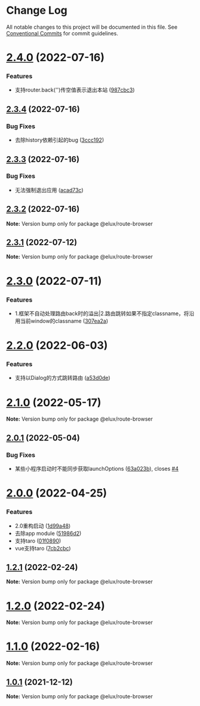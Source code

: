 # Change Log

All notable changes to this project will be documented in this file.
See [Conventional Commits](https://conventionalcommits.org) for commit guidelines.

# [2.4.0](https://github.com/hiisea/elux/compare/v2.3.4...v2.4.0) (2022-07-16)


### Features

* 支持router.back('')传空值表示退出本站 ([987cbc3](https://github.com/hiisea/elux/commit/987cbc3800eb0c0296ad4488427bfa3abce7f3db))





## [2.3.4](https://github.com/hiisea/elux/compare/v2.3.3...v2.3.4) (2022-07-16)


### Bug Fixes

* 去除history依赖引起的bug ([3ccc192](https://github.com/hiisea/elux/commit/3ccc192dc04f33194d8b374f768dc1e61e86e469))





## [2.3.3](https://github.com/hiisea/elux/compare/v2.3.2...v2.3.3) (2022-07-16)


### Bug Fixes

* 无法强制退出应用 ([acad73c](https://github.com/hiisea/elux/commit/acad73cd9c9b618ae7bd03a52e45a8e6851aca69))





## [2.3.2](https://github.com/hiisea/elux/compare/v2.3.1...v2.3.2) (2022-07-16)

**Note:** Version bump only for package @elux/route-browser





## [2.3.1](https://github.com/hiisea/elux/compare/v2.3.0...v2.3.1) (2022-07-12)

**Note:** Version bump only for package @elux/route-browser





# [2.3.0](https://github.com/hiisea/elux/compare/v2.2.1...v2.3.0) (2022-07-11)


### Features

* 1.框架不自动处理路由back时的溢出|2.路由跳转如果不指定classname，将沿用当前window的classname ([307ea2a](https://github.com/hiisea/elux/commit/307ea2afac2ef7b7c3c41524417408b3c520c660))





# [2.2.0](https://github.com/hiisea/elux/compare/v2.1.0...v2.2.0) (2022-06-03)


### Features

* 支持以Dialog的方式跳转路由 ([a53d0de](https://github.com/hiisea/elux/commit/a53d0de41353cdb865d6b61ff1864dd5f1c36c54))





# [2.1.0](https://github.com/hiisea/elux/compare/v2.0.1...v2.1.0) (2022-05-17)

**Note:** Version bump only for package @elux/route-browser





## [2.0.1](https://github.com/hiisea/elux/compare/v2.0.0...v2.0.1) (2022-05-04)


### Bug Fixes

* 某些小程序启动时不能同步获取launchOptions ([63a023b](https://github.com/hiisea/elux/commit/63a023b5ac9afc6b8c936042d4c7773de80c3d45)), closes [#4](https://github.com/hiisea/elux/issues/4)





# [2.0.0](https://github.com/hiisea/elux/compare/v1.2.1...v2.0.0) (2022-04-25)


### Features

* 2.0重构启动 ([1d99a48](https://github.com/hiisea/elux/commit/1d99a486fb57975d6e6f5b130141547f3337ca2d))
* 去除app module ([51986d2](https://github.com/hiisea/elux/commit/51986d26b1bda8ade6f1698578379061952c1d54))
* 支持taro ([01f0890](https://github.com/hiisea/elux/commit/01f0890a9ae365b615d5c07b82515b86ac349555))
* vue支持taro ([7cb2cbc](https://github.com/hiisea/elux/commit/7cb2cbc7153c4ac6d1ec15f15265439094a5a259))





## [1.2.1](https://github.com/hiisea/elux/compare/v1.2.0...v1.2.1) (2022-02-24)

**Note:** Version bump only for package @elux/route-browser





# [1.2.0](https://github.com/hiisea/elux/compare/v1.1.0...v1.2.0) (2022-02-24)

**Note:** Version bump only for package @elux/route-browser





# [1.1.0](https://github.com/hiisea/elux/compare/v1.0.1...v1.1.0) (2022-02-16)

**Note:** Version bump only for package @elux/route-browser





## [1.0.1](https://github.com/hiisea/elux/compare/v1.0.0...v1.0.1) (2021-12-12)

**Note:** Version bump only for package @elux/route-browser
